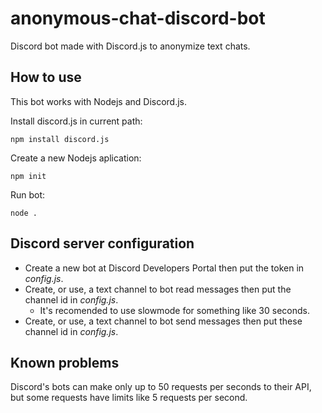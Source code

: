 # anonymous-chat-discord-bot
Discord bot made with Discord.js to anonymize text chats.

## How to use
This bot works with Nodejs and Discord.js.

Install discord.js in current path:
```
npm install discord.js
```
Create a new Nodejs aplication:
```
npm init
```
Run bot:
```
node .
```
## Discord server configuration
- Create a new bot at Discord Developers Portal then put the token in *config.js*.
- Create, or use, a text channel to bot read messages then put the channel id in *config.js*.
    - It's recomended to use slowmode for something like 30 seconds.
- Create, or use, a text channel to bot send messages then put these channel id in *config.js*.
    

## Known problems
Discord's bots can make only up to 50 requests per seconds to their API, but some requests have limits like 5 requests per second.